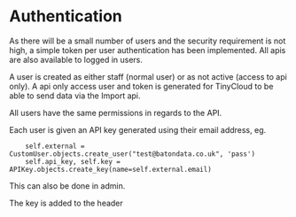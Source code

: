 Authentication
====================

As there will be a small number of users and the security requirement is not high, a simple token per user authentication has been implemented. All apis are also available to logged in users. 

A user is created as either staff (normal user) or as not active (access to api only).  A api only access user and token is generated for TinyCloud to be able to send data via the Import api.

All users have the same permissions in regards to the API.

Each user is given an API key generated using their email address, eg.


        self.external = CustomUser.objects.create_user("test@batondata.co.uk", 'pass')
        self.api_key, self.key = APIKey.objects.create_key(name=self.external.email)

This can also be done in admin.

The key is added to the header 
